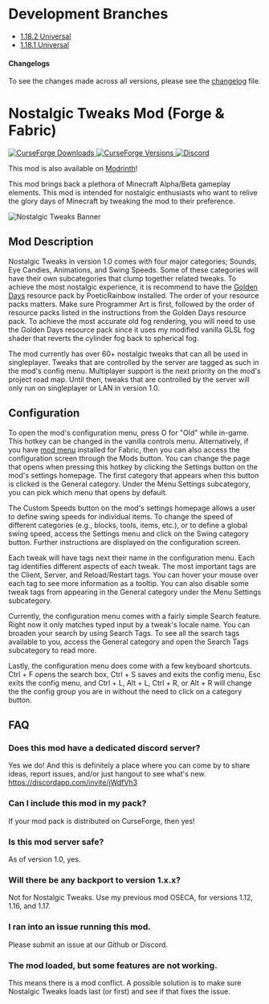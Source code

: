 # Development Branches
- [1.18.2 Universal](https://github.com/Adrenix/Nostalgic-Tweaks/tree/1.18.2)
- [1.18.1 Universal](https://github.com/Adrenix/Nostalgic-Tweaks/tree/1.18.1)

#### Changelogs
To see the changes made across all versions, please see the [changelog](https://github.com/Adrenix/Nostalgic-Tweaks/blob/main/changelog.md) file.

# Nostalgic Tweaks Mod (Forge & Fabric)
[
![CurseForge Downloads](http://cf.way2muchnoise.eu/nostalgic-tweaks.svg)
![CurseForge Versions](http://cf.way2muchnoise.eu/versions/nostalgic-tweaks.svg)
](https://www.curseforge.com/minecraft/mc-mods/nostalgic-tweaks)
[
![Discord](https://img.shields.io/discord/452988045252100107?label=Discord)
](https://discordapp.com/invite/jWdfVh3)

This mod is also available on [Modrinth](https://modrinth.com/mod/nostalgic-tweaks)!

This mod brings back a plethora of Minecraft Alpha/Beta gameplay elements. This mod is intended for nostalgic enthusiasts who want to relive the glory days of Minecraft by tweaking the mod to their preference.

![Nostalgic Tweaks Banner](https://i.imgur.com/UfVIKHF.png)

## Mod Description
Nostalgic Tweaks in version 1.0 comes with four major categories; Sounds, Eye Candies, Animations, and Swing Speeds. Some of these categories will have their own subcategories that clump together related tweaks. To achieve the most nostalgic experience, it is recommend to have the [Golden Days](https://github.com/PoeticRainbow/golden-days) resource pack by PoeticRainbow installed. The order of your resource packs matters. Make sure Programmer Art is first, followed by the order of resource packs listed in the instructions from the Golden Days resource pack. To achieve the most accurate old fog rendering, you will need to use the Golden Days resource pack since it uses my modified vanilla GLSL fog shader that reverts the cylinder fog back to spherical fog.

The mod currently has over 60+ nostalgic tweaks that can all be used in singleplayer. Tweaks that are controlled by the server are tagged as such in the mod's config menu. Multiplayer support is the next priority on the mod's project road map. Until then, tweaks that are controlled by the server will only run on singleplayer or LAN in version 1.0.
 
## Configuration
To open the mod's configuration menu, press O for "Old" while in-game. This hotkey can be changed in the vanilla controls menu. Alternatively, if you have [mod menu](https://www.curseforge.com/minecraft/mc-mods/modmenu) installed for Fabric, then you can also access the configuration screen through the Mods button. You can change the page that opens when pressing this hotkey by clicking the Settings button on the mod's settings homepage. The first category that appears when this button is clicked is the General category. Under the Menu Settings subcategory, you can pick which menu that opens by default.

The Custom Speeds button on the mod's settings homepage allows a user to define swing speeds for individual items. To change the speed of different categories (e.g., blocks, tools, items, etc.), or to define a global swing speed, access the Settings menu and click on the Swing category button. Further instructions are displayed on the configuration screen.

Each tweak will have tags next their name in the configuration menu. Each tag identifies different aspects of each tweak. The most important tags are the Client, Server, and Reload/Restart tags. You can hover your mouse over each tag to see more information as a tooltip. You can also disable some tweak tags from appearing in the General category under the Menu Settings subcategory.

Currently, the configuration menu comes with a fairly simple Search feature. Right now it only matches typed input by a tweak's locale name. You can broaden your search by using Search Tags. To see all the search tags available to you, access the General category and open the Search Tags subcategory to read more.

Lastly, the configuration menu does come with a few keyboard shortcuts. Ctrl + F opens the search box, Ctrl + S saves and exits the config menu, Esc exits the config menu, and Ctrl + L, Alt + L, Ctrl + R, or Alt + R will change the the config group you are in without the need to click on a category button.

## FAQ
### Does this mod have a dedicated discord server?
Yes we do! And this is definitely a place where you can come by to share ideas, report issues, and/or just hangout to see what's new.
https://discordapp.com/invite/jWdfVh3

### Can I include this mod in my pack?
If your mod pack is distributed on CurseForge, then yes!

### Is this mod server safe?
As of version 1.0, yes.

### Will there be any backport to version 1.x.x?
Not for Nostalgic Tweaks. Use my previous mod OSECA, for versions 1.12, 1.16, and 1.17.

### I ran into an issue running this mod.
Please submit an issue at our Github or Discord.

### The mod loaded, but some features are not working.
This means there is a mod conflict. A possible solution is to make sure Nostalgic Tweaks loads last (or first) and see if that fixes the issue.
